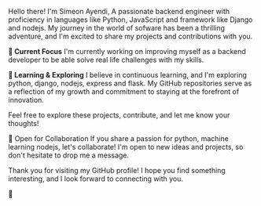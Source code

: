 Hello there! I'm Simeon Ayendi, A passionate backend engineer with proficiency in languages like Python, JavaScript and framework like Django and nodejs.
My journey in the world of sofware has been a thrilling adventure, and I'm excited to share my projects and contributions with you.

**🔭 Current Focus**
I'm currently working on improving myself as a backend developer to be able solve real life challenges with my skills.

**🌱 Learning & Exploring**
I believe in continuous learning, and I'm  exploring python, django, nodejs, express and flask. My GitHub repositories serve as a reflection of my growth and commitment to staying at the forefront of innovation.

Feel free to explore these projects, contribute, and let me know your thoughts!

🤝 Open for Collaboration
If you share a passion for python, machine learning nodejs, let's collaborate! I'm open to new ideas and projects, so don't hesitate to drop me a message.

Thank you for visiting my GitHub profile! I hope you find something interesting, and I look forward to connecting with you.

 🚀
